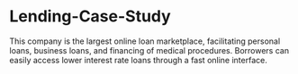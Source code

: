 # Lending-Case-Study
This company is the largest online loan marketplace, facilitating personal loans, business loans, and financing of medical procedures. Borrowers can easily access lower interest rate loans through a fast online interface. 
